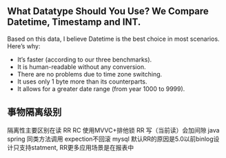 ## What Datatype Should You Use? We Compare Datetime, Timestamp and INT.

Based on this data, I believe Datetime is the best choice in most scenarios. Here’s why:

- It’s faster (according to our three benchmarks).
- It is human-readable without any conversion.
- There are no problems due to time zone switching.
- It uses only 1 byte more than its counterparts.
- It allows for a greater date range (from year 1000 to 9999).

## 事物隔离级别

隔离性主要区别在读
RR RC 使用MVVC+排他锁
RR 写（当前读）会加间隙 
java spring 同类方法调用 expection不回滚
mysql 默认RR的原因是5.0以前binlog设计只支持statment,  RR更多应用场景是在报表中